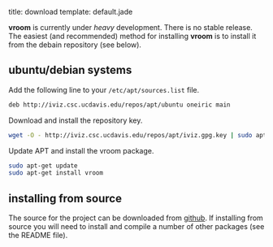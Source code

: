 title: download
template: default.jade

**vroom** is currently under *heavy* development. There is no stable release.
The easiest (and recommended) method for installing **vroom** is to install 
it from the debain repository (see below).

## ubuntu/debian systems

Add the following line to your `/etc/apt/sources.list` file.

```bash
deb http://iviz.csc.ucdavis.edu/repos/apt/ubuntu oneiric main
```

Download and install the repository key.

```bash
wget -O - http://iviz.csc.ucdavis.edu/repos/apt/iviz.gpg.key | sudo apt-key add -
```

Update APT and install the vroom package.

```bash
sudo apt-get update
sudo apt-get install vroom
```

## installing from source

The source for the project can be
downloaded from [github](https://github.com/jvan/vroom). If installing from
source you will need to install and compile a number of other packages (see
the README file).
